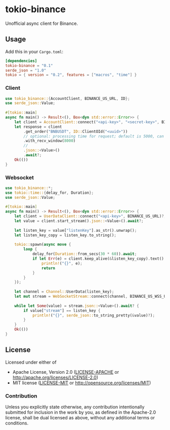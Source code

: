 # tokio-binance
Unofficial async client for Binance.

## Usage
Add this in your `Cargo.toml`:
```toml
[dependencies]
tokio-binance = "0.1"
serde_json = "1.0"
tokio = { version = "0.2", features = ["macros", "time"] }
```

### Client
```rust
use tokio_binance::{AccountClient, BINANCE_US_URL, ID};
use serde_json::Value;
 
#[tokio::main]
async fn main() -> Result<(), Box<dyn std::error::Error>> {
    let client = AccountClient::connect("<api-key>", "<secret-key>", BINANCE_US_URL)?;
    let response = client
        .get_order("BNBUSDT", ID::ClientOId("<uuid>"))
        // optional: processing time for request; default is 5000, can't be above 60000.
        .with_recv_window(8000)
        //
        .json::<Value>()
        .await?;
    Ok(())
}
```

### Websocket
```rust
use tokio_binance::*;
use tokio::time::{delay_for, Duration};
use serde_json::Value;
 
#[tokio::main]
async fn main() -> Result<(), Box<dyn std::error::Error>> {
    let client = UserDataClient::connect("<api-key>", BINANCE_US_URL)?;
    let value = client.start_stream().json::<Value>().await?;
 
    let listen_key = value["listenKey"].as_str().unwrap();
    let listen_key_copy = listen_key.to_string();
 
    tokio::spawn(async move {
        loop {
            delay_for(Duration::from_secs(30 * 60)).await;
            if let Err(e) = client.keep_alive(&listen_key_copy).text().await {
                println!("{}", e);
                return
            }
        }
    });
 
    let channel = Channel::UserData(listen_key);
    let mut stream = WebSocketStream::connect(channel, BINANCE_US_WSS_URL).await?;
 
    while let Some(value) = stream.json::<Value>().await? {
        if value["stream"] == listen_key {
            println!("{}", serde_json::to_string_pretty(&value)?);
        }
    }
    Ok(())
}
```

## License

Licensed under either of

- Apache License, Version 2.0 ([LICENSE-APACHE](LICENSE-APACHE) or http://apache.org/licenses/LICENSE-2.0)
- MIT license ([LICENSE-MIT](LICENSE-MIT) or http://opensource.org/licenses/MIT)

### Contribution

Unless you explicitly state otherwise, any contribution intentionally submitted
for inclusion in the work by you, as defined in the Apache-2.0 license, shall
be dual licensed as above, without any additional terms or conditions.